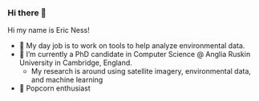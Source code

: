 ### Hi there 👋

Hi my name is Eric Ness!

- 🔭 My day job is to work on tools to help analyze environmental data. 
- 🌱 I’m currently a PhD candidate in Computer Science @ Anglia Ruskin University in Cambridge, England.
  - My research is around using satellite imagery, environmental data, and machine learning
- 🍿 Popcorn enthusiast 

<!--
**Eric-Ness/Eric-Ness** is a ✨ _special_ ✨ repository because its `README.md` (this file) appears on your GitHub profile.

Here are some ideas to get you started:

- 🔭 I’m currently working on ...
- 🌱 I’m currently learning ...
- 👯 I’m looking to collaborate on ...
- 🤔 I’m looking for help with ...
- 💬 Ask me about ...
- 📫 How to reach me: ...
- 😄 Pronouns: ...
- ⚡ Fun fact: ...
-->
